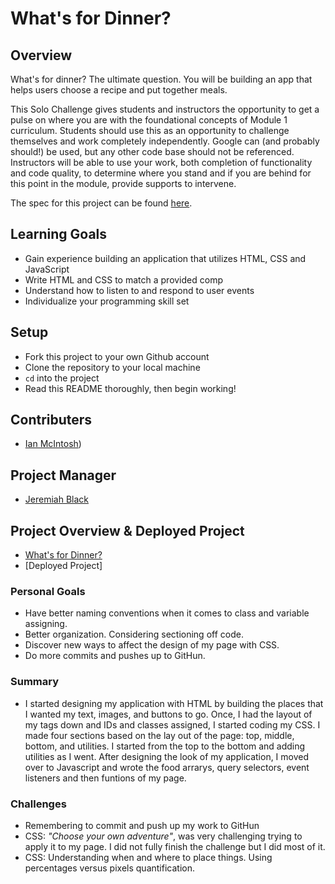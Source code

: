 # What's for Dinner?

## Overview

What's for dinner? The ultimate question. You will be building an app that helps users choose a recipe and put together meals. 

This Solo Challenge gives students and instructors the opportunity to get a pulse on where you are with the foundational concepts of Module 1 curriculum. Students should use this as an opportunity to challenge themselves and work completely independently. Google can (and probably should!) be used, but any other code base should not be referenced. Instructors will be able to use your work, both completion of functionality and code quality, to determine where you stand and if you are behind for this point in the module, provide supports to intervene.

The spec for this project can be found [here](https://frontend.turing.io/projects/module-1/dinner.html). 

## Learning Goals

- Gain experience building an application that utilizes HTML, CSS and JavaScript
- Write HTML and CSS to match a provided comp
- Understand how to listen to and respond to user events
- Individualize your programming skill set

## Setup

- Fork this project to your own Github account
- Clone the repository to your local machine
- `cd` into the project
- Read this README thoroughly, then begin working!

## Contributers

- [Ian McIntosh](https://github.com/grainymac))

## Project Manager

- [Jeremiah Black](https://github.com/jeremiahblackol)

## Project Overview & Deployed Project

- [What's for Dinner?](https://frontend.turing.edu/projects/module-1/dinner.html)
- [Deployed Project]

### Personal Goals

- Have better naming conventions when it comes to class and variable assigning.
- Better organization.  Considering sectioning off code.
- Discover new ways to affect the design of my page with CSS.
- Do more commits and pushes up to GitHun.

### Summary

- I started designing my application with HTML by building the places that I wanted my text, images, and buttons to go.  Once, I had the layout of my tags down and IDs and classes assigned, I started coding my CSS.  I made four sections based on the lay out of the page: top, middle, bottom, and utilities.  I started from the top to the bottom and adding utilities as I went.  After designing the look of my application, I moved over to Javascript and wrote the food arrarys, query selectors, event listeners and then funtions of my page.


### Challenges

- Remembering to commit and push up my work to GitHun
- CSS: _"Choose your own adventure"_, was very challenging trying to apply it to my page.  I did not fully finish the challenge but I did most of it.
- CSS: Understanding when and where to place things.  Using percentages versus pixels quantification.

